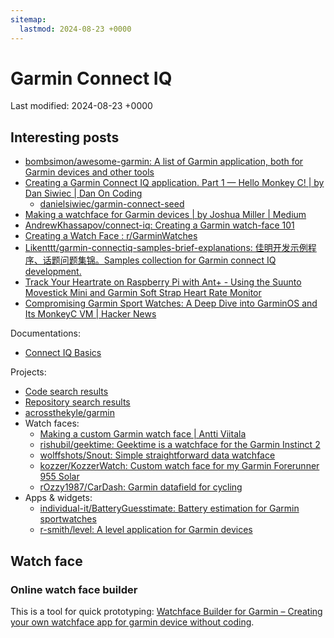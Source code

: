 ```yaml
---
sitemap:
  lastmod: 2024-08-23 +0000
---
```


# Garmin Connect IQ

Last modified: 2024-08-23 +0000

## Interesting posts

- [bombsimon/awesome-garmin: A list of Garmin application, both for Garmin devices and other tools](https://github.com/bombsimon/awesome-garmin)
- [Creating a Garmin Connect IQ application. Part 1 — Hello Monkey C! \| by Dan Siwiec \| Dan On Coding](https://danoncoding.com/creating-a-garmin-connect-iq-application-part-1-hello-monkey-c-813eff5076e6)
  - [danielsiwiec/garmin-connect-seed](https://github.com/danielsiwiec/garmin-connect-seed)
- [Making a watchface for Garmin devices \| by Joshua Miller \| Medium](https://medium.com/@JoshuaTheMiller/making-a-watchface-for-garmin-devices-8c3ce28cae08)
- [AndrewKhassapov/connect-iq: Creating a Garmin watch-face 101](https://github.com/AndrewKhassapov/connect-iq)
- [Creating a Watch Face : r/GarminWatches](https://www.reddit.com/r/GarminWatches/comments/13zmtan/creating_a_watch_face/)
- [Likenttt/garmin-connectiq-samples-brief-explanations: 佳明开发示例程序、话题问题集锦。Samples collection for Garmin connect IQ development.](https://github.com/Likenttt/garmin-connectiq-samples-brief-explanations)
- [Track Your Heartrate on Raspberry Pi with Ant+ - Using the Suunto Movestick Mini and Garmin Soft Strap Heart Rate Monitor](https://bin.re/blog/track-your-heartrate-on-raspberry-pi-with-ant/)
- [Compromising Garmin Sport Watches: A Deep Dive into GarminOS and Its MonkeyC VM \| Hacker News](https://news.ycombinator.com/item?id=35666025)

Documentations:

- [Connect IQ Basics](https://developer.garmin.com/connect-iq/connect-iq-basics/getting-started/)

Projects:

- [Code search results](https://github.com/search?q=instinct+language%3A%22Monkey+C%22+&type=code&p=1)
- [Repository search results](https://github.com/search?q=instinct+language%3A%22Monkey+C%22+&type=repositories)
- [acrossthekyle/garmin](https://github.com/acrossthekyle/garmin)
- Watch faces:
  - [Making a custom Garmin watch face \| Antti Viitala](https://aviitala.com/posts/garmin-watchface-tutorial/)
  - [rishubil/geektime: Geektime is a watchface for the Garmin Instinct 2](https://github.com/rishubil/geektime)
  - [wolffshots/Snout: Simple straightforward data watchface](https://github.com/wolffshots/Snout)
  - [kozzer/KozzerWatch: Custom watch face for my Garmin Forerunner 955 Solar](https://github.com/kozzer/KozzerWatch)
  - [rOzzy1987/CarDash: Garmin datafield for cycling](https://github.com/rOzzy1987/CarDash)
- Apps & widgets:
  - [individual-it/BatteryGuesstimate: Battery estimation for Garmin sportwatches](https://github.com/individual-it/BatteryGuesstimate)
  - [r-smith/level: A level application for Garmin devices](https://github.com/r-smith/level)

## Watch face

### Online watch face builder

This is a tool for quick prototyping: [Watchface Builder for Garmin – Creating your own watchface app for garmin device without coding](https://garmin.watchfacebuilder.com/).
